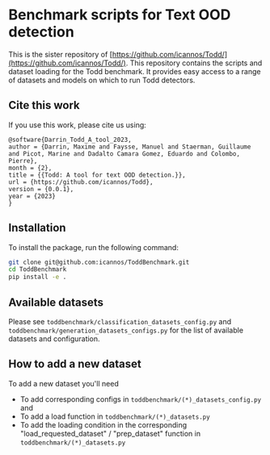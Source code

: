 
# Benchmark scripts for Text OOD detection 

This is the sister repository of [https://github.com/icannos/Todd/](https://github.com/icannos/Todd/). 
This repository contains the scripts and dataset loading for the Todd benchmark. It provides easy access to a range
of datasets and models on which to run Todd detectors.

## Cite this work

If you use this work, please cite us using:

```
@software{Darrin_Todd_A_tool_2023,
author = {Darrin, Maxime and Faysse, Manuel and Staerman, Guillaume and Picot, Marine and Dadalto Camara Gomez, Eduardo and Colombo, Pierre},
month = {2},
title = {{Todd: A tool for text OOD detection.}},
url = {https://github.com/icannos/Todd},
version = {0.0.1},
year = {2023}
}
```

## Installation

To install the package, run the following command:

```bash
git clone git@github.com:icannos/ToddBenchmark.git
cd ToddBenchmark
pip install -e .
```

## Available datasets

Please see `toddbenchmark/classification_datasets_config.py` and
`toddbenchmark/generation_datasets_configs.py` for the list of available datasets and configuration.

## How to add a new dataset

To add a new dataset you'll need 
- To add corresponding configs in `toddbenchmark/(*)_datasets_config.py` and
- To add a load function in `toddbenchmark/(*)_datasets.py`
- To add the loading condition in the corresponding "load_requested_dataset" / "prep_dataset" function in `toddbenchmark/(*)_datasets.py`
